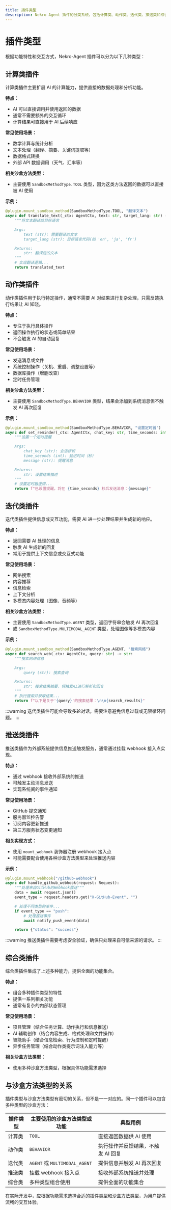 ```yaml
---
title: 插件类型
description: Nekro Agent 插件的分类系统，包括计算类、动作类、迭代类、推送类和综合类插件及其关联的沙盒方法类型
---
```


# 插件类型

根据功能特性和交互方式，Nekro-Agent 插件可以分为以下几种类型：

## 计算类插件

计算类插件主要扩展 AI 的计算能力，提供直接的数据处理和分析功能。

**特点：**

- AI 可以直接调用并使用返回的数据
- 通常不需要额外的交互循环
- 计算结果可直接用于 AI 后续响应

**常见使用场景：**

- 数学计算与统计分析
- 文本处理（翻译、摘要、关键词提取等）
- 数据格式转换
- 外部 API 数据调用（天气、汇率等）

**相关沙盒方法类型：**

- 主要使用 `SandboxMethodType.TOOL` 类型，因为这类方法返回的数据可以直接被 AI 使用

**示例：**

```python
@plugin.mount_sandbox_method(SandboxMethodType.TOOL, "翻译文本")
async def translate_text(_ctx: AgentCtx, text: str, target_lang: str) -> str:
    """将文本翻译成目标语言

    Args:
        text (str): 需要翻译的文本
        target_lang (str): 目标语言代码(如 'en', 'ja', 'fr')

    Returns:
        str: 翻译后的文本
    """
    # 实现翻译逻辑...
    return translated_text
```

## 动作类插件

动作类插件用于执行特定操作，通常不需要 AI 对结果进行复杂处理，只需反馈执行结果让 AI 知晓。

**特点：**

- 专注于执行具体操作
- 返回操作执行的状态或简单结果
- 不会触发 AI 的自动回复

**常见使用场景：**

- 发送消息或文件
- 系统控制操作（关机、重启、调整设置等）
- 数据库操作（增删改查）
- 定时任务管理

**相关沙盒方法类型：**

- 主要使用 `SandboxMethodType.BEHAVIOR` 类型，结果会添加到系统消息但不触发 AI 再次回复

**示例：**

```python
@plugin.mount_sandbox_method(SandboxMethodType.BEHAVIOR, "设置定时器")
async def set_reminder(_ctx: AgentCtx, chat_key: str, time_seconds: int, message: str) -> str:
    """设置一个定时提醒

    Args:
        chat_key (str): 会话标识
        time_seconds (int): 延迟时间（秒）
        message (str): 提醒消息

    Returns:
        str: 设置结果描述
    """
    # 设置定时器逻辑...
    return f"已设置提醒，将在 {time_seconds} 秒后发送消息：{message}"
```

## 迭代类插件

迭代类插件提供信息或交互功能，需要 AI 进一步处理结果并生成新的响应。

**特点：**

- 返回需要 AI 处理的信息
- 触发 AI 生成新的回复
- 常用于提供上下文信息或交互式功能

**常见使用场景：**

- 网络搜索
- 内容推荐
- 信息检索
- 上下文分析
- 多模态内容处理（图像、音频等）

**相关沙盒方法类型：**

- 主要使用 `SandboxMethodType.AGENT` 类型，返回字符串会触发 AI 再次回复
- 或 `SandboxMethodType.MULTIMODAL_AGENT` 类型，处理图像等多模态内容

**示例：**

```python
@plugin.mount_sandbox_method(SandboxMethodType.AGENT, "搜索网络")
async def search_web(_ctx: AgentCtx, query: str) -> str:
    """搜索网络信息

    Args:
        query (str): 搜索查询

    Returns:
        str: 搜索结果摘要，将触发AI进行解析和回复
    """
    # 执行搜索并获取结果...
    return f"以下是关于'{query}'的搜索结果：\n\n{search_results}"
```

:::warning
迭代类插件可能会导致多轮对话，需要注意避免信息过载或无限循环问题。
:::

## 推送类插件

推送类插件为外部系统提供信息推送触发服务，通常通过挂载 webhook 接入点实现。

**特点：**

- 通过 webhook 接收外部系统的推送
- 可触发主动消息发送
- 实现系统间的事件通知

**常见使用场景：**

- GitHub 提交通知
- 服务器监控告警
- 订阅内容更新推送
- 第三方服务状态变更通知

**相关实现方式：**

- 使用 `mount_webhook` 装饰器注册 webhook 接入点
- 可能需要配合使用各种沙盒方法类型来处理推送内容

**示例：**

```python
@plugin.mount_webhook("/github-webhook")
async def handle_github_webhook(request: Request):
    """处理来自GitHub的Webhook推送"""
    data = await request.json()
    event_type = request.headers.get("X-GitHub-Event", "")

    # 处理不同类型的事件...
    if event_type == "push":
        # 处理推送事件
        await notify_push_event(data)

    return {"status": "success"}
```

:::warning
推送类插件需要考虑安全验证，确保只处理来自可信来源的请求。
:::

## 综合类插件

综合类插件集成了上述多种能力，提供全面的功能集合。

**特点：**

- 组合多种插件类型的特性
- 提供一系列相关功能
- 通常有复杂的内部状态管理

**常见使用场景：**

- 项目管理（结合任务计算、动作执行和信息推送）
- AI 辅助创作（结合内容生成、格式处理和文件操作）
- 智能助手（结合信息检索、行为控制和定时提醒）
- 异步任务管理（结合动作类提示词注入能力等）

**相关沙盒方法类型：**

- 使用多种沙盒方法类型，根据具体功能需求选择

## 与沙盒方法类型的关系

插件类型与沙盒方法类型有密切的关系，但不是一一对应的。同一个插件可以包含多种类型的沙盒方法：

| 插件类型 | 主要使用的沙盒方法类型或功能  | 典型用例                           |
| -------- | ----------------------------- | ---------------------------------- |
| 计算类   | `TOOL`                        | 直接返回数据供 AI 使用             |
| 动作类   | `BEHAVIOR`                    | 执行操作并反馈结果，不触发 AI 回复 |
| 迭代类   | `AGENT` 或 `MULTIMODAL_AGENT` | 提供信息并触发 AI 再次回复         |
| 推送类   | 挂载 webhook 接入点           | 接收外部系统推送并处理             |
| 综合类   | 多种类型组合使用              | 提供全面的功能集合                 |

在实际开发中，应根据功能需求选择合适的插件类型和沙盒方法类型，为用户提供流畅的交互体验。
